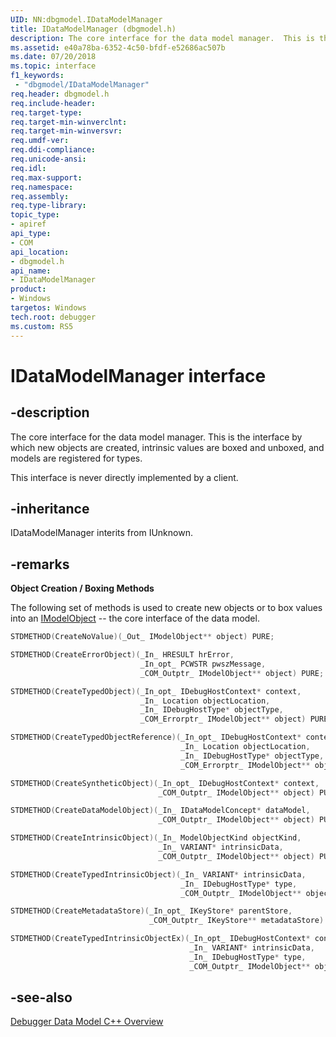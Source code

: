 ```yaml
---
UID: NN:dbgmodel.IDataModelManager
title: IDataModelManager (dbgmodel.h)
description: The core interface for the data model manager.  This is the interface by which new objects are created, intrinsic values are boxed and unboxed, and models are registered for types.
ms.assetid: e40a78ba-6352-4c50-bfdf-e52686ac507b
ms.date: 07/20/2018
ms.topic: interface
f1_keywords:
 - "dbgmodel/IDataModelManager"
req.header: dbgmodel.h
req.include-header:
req.target-type:
req.target-min-winverclnt:
req.target-min-winversvr:
req.umdf-ver:
req.ddi-compliance:
req.unicode-ansi:
req.idl:
req.max-support:
req.namespace:
req.assembly:
req.type-library: 
topic_type: 
- apiref
api_type: 
- COM
api_location: 
- dbgmodel.h
api_name: 
- IDataModelManager
product:
- Windows
targetos: Windows
tech.root: debugger
ms.custom: RS5
---
```


# IDataModelManager interface

## -description

The core interface for the data model manager.  This is the interface by which new objects are created, intrinsic values are boxed and unboxed, and models are registered for types.

This interface is never directly implemented by a client. 

## -inheritance
IDataModelManager interits from IUnknown. 
## -remarks

**Object Creation / Boxing Methods**

The following set of methods is used to create new objects or to box values into an [IModelObject](nn-dbgmodel-imodelobject.md) -- the core interface of the data model. 

```cpp
STDMETHOD(CreateNoValue)(_Out_ IModelObject** object) PURE;

STDMETHOD(CreateErrorObject)(_In_ HRESULT hrError, 
                             _In_opt_ PCWSTR pwszMessage, 
                             _COM_Outptr_ IModelObject** object) PURE;

STDMETHOD(CreateTypedObject)(_In_opt_ IDebugHostContext* context, 
                             _In_ Location objectLocation, 
                             _In_ IDebugHostType* objectType, 
                             _COM_Errorptr_ IModelObject** object) PURE;

STDMETHOD(CreateTypedObjectReference)(_In_opt_ IDebugHostContext* context, 
                                      _In_ Location objectLocation, 
                                      _In_ IDebugHostType* objectType, 
                                      _COM_Errorptr_ IModelObject** object) PURE;

STDMETHOD(CreateSyntheticObject)(_In_opt_ IDebugHostContext* context, 
                                 _COM_Outptr_ IModelObject** object) PURE;

STDMETHOD(CreateDataModelObject)(_In_ IDataModelConcept* dataModel, 
                                 _COM_Outptr_ IModelObject** object) PURE;

STDMETHOD(CreateIntrinsicObject)(_In_ ModelObjectKind objectKind, 
                                 _In_ VARIANT* intrinsicData, 
                                 _COM_Outptr_ IModelObject** object) PURE;

STDMETHOD(CreateTypedIntrinsicObject)(_In_ VARIANT* intrinsicData, 
                                      _In_ IDebugHostType* type, 
                                      _COM_Outptr_ IModelObject** object) PURE;

STDMETHOD(CreateMetadataStore)(_In_opt_ IKeyStore* parentStore, 
                               _COM_Outptr_ IKeyStore** metadataStore) PURE;

STDMETHOD(CreateTypedIntrinsicObjectEx)(_In_opt_ IDebugHostContext* context, 
                                        _In_ VARIANT* intrinsicData, 
                                        _In_ IDebugHostType* type, 
                                        _COM_Outptr_ IModelObject** object) PURE;
```

## -see-also

[Debugger Data Model C++ Overview](https://docs.microsoft.com/windows-hardware/drivers/debugger/data-model-cpp-overview)
